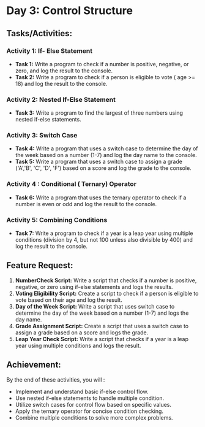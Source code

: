 # Day 3: Control Structure

## Tasks/Activities:

### Activity 1: If- Else Statement

- **Task 1:** Write a program to check if a number is positive, negative, or zero, and log the result to the console.
- **Task 2:** Write a program to check if a person is eligible to vote ( age >= 18) and log the result to the console.

### Activity 2: Nested If-Else Statement

- **Task 3:** Write a program to find the largest of three numbers using nested if-else statements.

### Activity 3: Switch Case 

- **Task 4:** Write a program that uses a switch case to determine the day of the week based on a number (1-7) and log the day name to the console.
- **Task 5:** Write a program that uses a switch case to assign a grade ('A','B', 'C', 'D', 'F') based on a score and log the grade to the console.

### Activity 4 : Conditional ( Ternary) Operator

- **Task 6:** Write a program that uses the ternary operator to check if a number is even or odd and log the result to the console.

### Activity 5: Combining Conditions

- **Task 7:** Write a program to check if a year is a leap year using multiple conditions (division by 4, but not 100 unless also divisible by 400) and log the result to the console.


## Feature Request: 
1. **NumberCheck Script:** Write a script that checks if a number is positive, negative, or zero using if-else statements and logs the results.
2. **Voting Eligibility Script:** Create a script to check if a person is eligible to vote based on their age and log the result. 
3. **Day of the Week Script:** Write a script that uses  switch case to determine the day of the week based on a number (1-7) and logs the day name.
4. **Grade Assignment Script:** Create a script that uses a switch case to assign a grade based on a score and logs the grade.
5. **Leap Year Check Script:** Write a script that checks if a year is a leap year using multiple conditions and logs the result.

## Achievement:
By the end of these activities, you will :

- Implement and understand basic if-else control flow.
- Use nested if-else statements to handle multiple condition.
- Utilize switch cases for control flow based on specific values.
- Apply the ternary operator for concise condition checking.
- Combine multiple conditions to solve more complex problems.